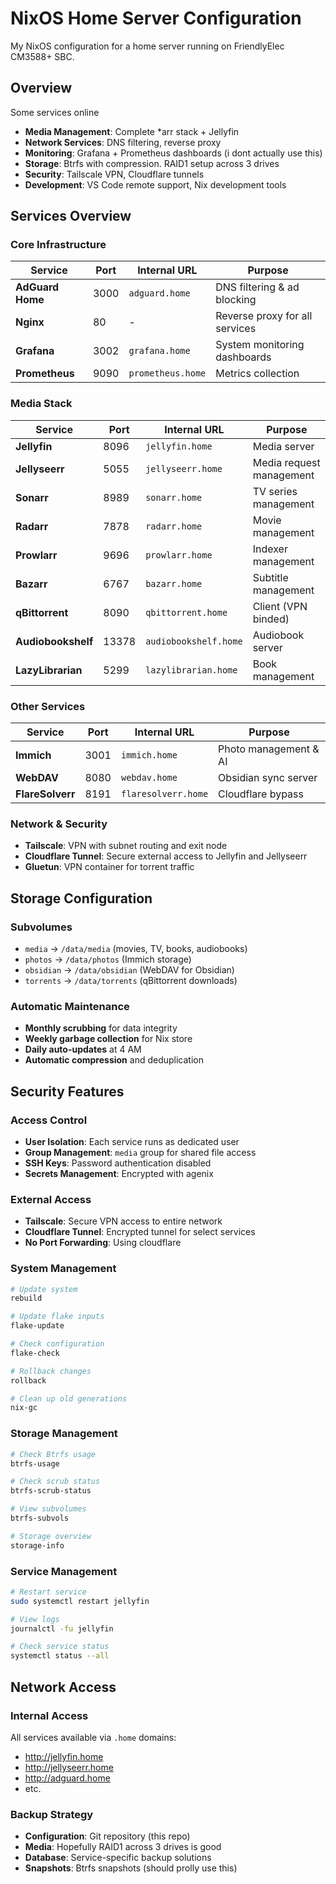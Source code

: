 # NixOS Home Server Configuration

My NixOS configuration for a home server running on FriendlyElec CM3588+ SBC.

## Overview

Some services online
- **Media Management**: Complete *arr stack + Jellyfin
- **Network Services**: DNS filtering, reverse proxy
- **Monitoring**: Grafana + Prometheus dashboards (i dont actually use this)
- **Storage**: Btrfs with compression. RAID1 setup across 3 drives
- **Security**: Tailscale VPN, Cloudflare tunnels
- **Development**: VS Code remote support, Nix development tools

## Services Overview

### Core Infrastructure
| Service | Port | Internal URL | Purpose |
|---------|------|--------------|---------|
| **AdGuard Home** | 3000 | `adguard.home` | DNS filtering & ad blocking |
| **Nginx** | 80 | - | Reverse proxy for all services |
| **Grafana** | 3002 | `grafana.home` | System monitoring dashboards |
| **Prometheus** | 9090 | `prometheus.home` | Metrics collection |

### Media Stack
| Service | Port | Internal URL | Purpose |
|---------|------|--------------|---------|
| **Jellyfin** | 8096 | `jellyfin.home` | Media server  |
| **Jellyseerr** | 5055 | `jellyseerr.home` | Media request management |
| **Sonarr** | 8989 | `sonarr.home` | TV series management |
| **Radarr** | 7878 | `radarr.home` | Movie management |
| **Prowlarr** | 9696 | `prowlarr.home` | Indexer management |
| **Bazarr** | 6767 | `bazarr.home` | Subtitle management |
| **qBittorrent** | 8090 | `qbittorrent.home` | Client (VPN binded) |
| **Audiobookshelf** | 13378 | `audiobookshelf.home` | Audiobook server |
| **LazyLibrarian** | 5299 | `lazylibrarian.home` | Book management |

### Other Services
| Service | Port | Internal URL | Purpose |
|---------|------|--------------|---------|
| **Immich** | 3001 | `immich.home` | Photo management & AI |
| **WebDAV** | 8080 | `webdav.home` | Obsidian sync server |
| **FlareSolverr** | 8191 | `flaresolverr.home` | Cloudflare bypass |

### Network & Security
- **Tailscale**: VPN with subnet routing and exit node
- **Cloudflare Tunnel**: Secure external access to Jellyfin and Jellyseerr
- **Gluetun**: VPN container for torrent traffic

## Storage Configuration

### Subvolumes
- `media` → `/data/media` (movies, TV, books, audiobooks)
- `photos` → `/data/photos` (Immich storage)  
- `obsidian` → `/data/obsidian` (WebDAV for Obsidian)
- `torrents` → `/data/torrents` (qBittorrent downloads)

### Automatic Maintenance
- **Monthly scrubbing** for data integrity
- **Weekly garbage collection** for Nix store
- **Daily auto-updates** at 4 AM
- **Automatic compression** and deduplication

## Security Features

### Access Control
- **User Isolation**: Each service runs as dedicated user
- **Group Management**: `media` group for shared file access
- **SSH Keys**: Password authentication disabled
- **Secrets Management**: Encrypted with agenix

### External Access
- **Tailscale**: Secure VPN access to entire network
- **Cloudflare Tunnel**: Encrypted tunnel for select services
- **No Port Forwarding**: Using cloudflare


### System Management
```bash
# Update system
rebuild

# Update flake inputs
flake-update

# Check configuration
flake-check

# Rollback changes
rollback

# Clean up old generations
nix-gc
```

### Storage Management
```bash
# Check Btrfs usage
btrfs-usage

# Check scrub status
btrfs-scrub-status

# View subvolumes
btrfs-subvols

# Storage overview
storage-info
```

### Service Management
```bash
# Restart service
sudo systemctl restart jellyfin

# View logs
journalctl -fu jellyfin

# Check service status
systemctl status --all
```

## Network Access

### Internal Access
All services available via `.home` domains:
- http://jellyfin.home
- http://jellyseerr.home
- http://adguard.home
- etc.


### Backup Strategy
- **Configuration**: Git repository (this repo)
- **Media**: Hopefully RAID1 across 3 drives is good
- **Database**: Service-specific backup solutions
- **Snapshots**: Btrfs snapshots (should prolly use this)
